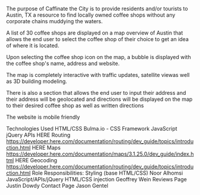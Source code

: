 The purpose of Caffinate the City is to provide residents and/or tourists to Austin, TX a resource to find locally owned coffee shops without any corporate chains muddying the waters.

A list of 30 coffee shops are displayed on a map overview of Austin that allows the end user to select the coffee shop of their choice to get an idea of where it is located.

Upon selecting the coffee shop icon on the map, a bubble is displayed with the coffee shop's name, address and website.

The map is completely interactive with traffic updates, satellite viewas well as 3D building modeling.

There is also a section that allows the end user to input their address and their address will be geolocated and directions will be displayed on the map to their desired coffee shop as well as written directions

The website is mobile friendly

Technologies Used
HTML/CSS
Bulma.io - CSS Framework
JavaScript
jQuery
APIs
HERE Routing
https://developer.here.com/documentation/routing/dev_guide/topics/introduction.html
HERE Maps
https://developer.here.com/documentation/maps/3.1.25.0/dev_guide/index.html
HERE Geocoding
https://developer.here.com/documentation/routing/dev_guide/topics/introduction.html
Role Responsibilities:
Styling (base HTML/CSS)
Noor Alhomsi
JavaScript/APIs/jQuery HTML/CSS injection
Geoffrey Wein
Reviews Page
Justin Dowdy
Contact Page
Jason Gentel
